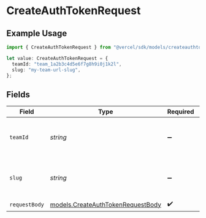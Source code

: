 # CreateAuthTokenRequest

## Example Usage

```typescript
import { CreateAuthTokenRequest } from "@vercel/sdk/models/createauthtokenop.js";

let value: CreateAuthTokenRequest = {
  teamId: "team_1a2b3c4d5e6f7g8h9i0j1k2l",
  slug: "my-team-url-slug",
};
```

## Fields

| Field                                                                        | Type                                                                         | Required                                                                     | Description                                                                  | Example                                                                      |
| ---------------------------------------------------------------------------- | ---------------------------------------------------------------------------- | ---------------------------------------------------------------------------- | ---------------------------------------------------------------------------- | ---------------------------------------------------------------------------- |
| `teamId`                                                                     | *string*                                                                     | :heavy_minus_sign:                                                           | The Team identifier to perform the request on behalf of.                     | team_1a2b3c4d5e6f7g8h9i0j1k2l                                                |
| `slug`                                                                       | *string*                                                                     | :heavy_minus_sign:                                                           | The Team slug to perform the request on behalf of.                           | my-team-url-slug                                                             |
| `requestBody`                                                                | [models.CreateAuthTokenRequestBody](../models/createauthtokenrequestbody.md) | :heavy_check_mark:                                                           | N/A                                                                          |                                                                              |